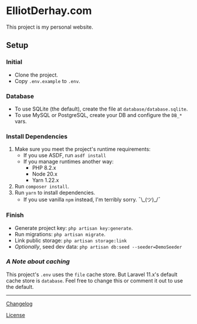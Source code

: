 # ElliotDerhay.com

This project is my personal website.

## Setup

### Initial

- Clone the project.
- Copy `.env.example` to `.env`.

### Database

- To use SQLite (the default), create the file at `database/database.sqlite`.
- To use MySQL or PostgreSQL, create your DB and configure the `DB_*` vars.

### Install Dependencies

1. Make sure you meet the project's runtime requirements:
	- If you use ASDF, run `asdf install`
	- If you manage runtimes another way:
		- PHP 8.2.x
		- Node 20.x
		- Yarn 1.22.x
2. Run `composer install`.
3. Run `yarn` to install dependencies.
	- If you use vanilla `npm` instead, I'm terribly sorry. ¯\\\_(ツ)\_/¯

### Finish

- Generate project key: `php artisan key:generate`.
- Run migrations: `php artisan migrate`.
- Link public storage: `php artisan storage:link`
- _Optionally_, seed dev data: `php artisan db:seed --seeder=DemoSeeder`

### _A Note about caching_

This project's `.env` uses the `file` cache store. But Laravel 11.x's default cache store is `database`. Feel free to
change this or comment it out to use the default.

---

[Changelog](CHANGELOG.md)

[License](LICENSE.md)